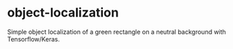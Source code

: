 # object-localization
Simple object localization of a green rectangle on a neutral background with Tensorflow/Keras.
